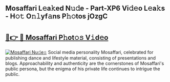 ## Mosaffari L𝚎a𝚔ed N𝚞𝚍e - Part-XP6 Vi𝚍𝚎o L𝚎a𝚔s - H𝚘𝚝 O𝚗𝚕yf𝚊ns P𝚑𝚘tos jOzgC

# <h2><a href="http://kf7b1us.oniu.top/?m=Mosaffari">🔗👉 🔴 Mosaffari P𝚑ot𝚘𝚜 V𝚒d𝚎o</a></h2>

[![Mosaffari Nu𝚍e𝚜](https://i.imgur.com/0qMVB7G.gif)](http://kf7b1us.oniu.top/?m=Mosaffari)
Social media personality Mosaffari, celebrated for publishing dance and lifestyle material, consisting of presentations and blogs. Approachability and authenticity are the cornerstones of Mosaffari's public persona, but the enigma of his private life continues to intrigue the public.  
